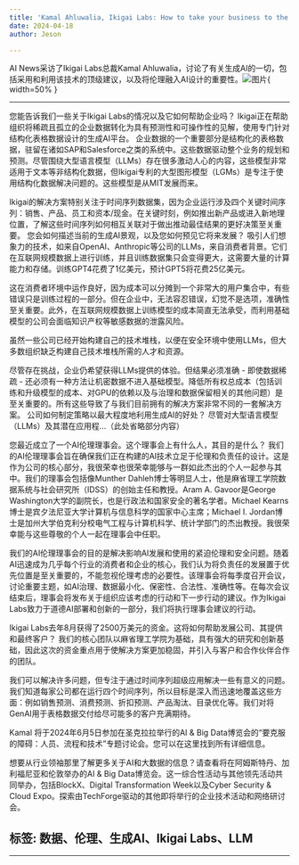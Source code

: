 ```yaml
---
title: 'Kamal Ahluwalia, Ikigai Labs: How to take your business to the next level with generative AI'
date: 2024-04-18
author: Jeson

---
```


AI News采访了Ikigai Labs总裁Kamal Ahluwalia，讨论了有关生成AI的一切，包括采用和利用该技术的顶级建议，以及将伦理融入AI设计的重要性。![图片](https://www.artificialintelligence-news.com/wp-content/uploads/sites/9/2024/04/steve-johnson-_0iV9LmPDn0-unsplash.jpg){ width=50% }

---

您能告诉我们一些关于Ikigai Labs的情况以及它如何帮助企业吗？
Ikigai正在帮助组织将稀疏且孤立的企业数据转化为具有预测性和可操作性的见解，使用专门针对结构化表格数据设计的生成AI平台。
企业数据的一个重要部分是结构化的表格数据，驻留在诸如SAP和Salesforce之类的系统中。这些数据驱动整个业务的规划和预测。尽管围绕大型语言模型（LLMs）存在很多激动人心的内容，这些模型非常适用于文本等非结构化数据，但Ikigai专利的大型图形模型（LGMs）是专注于使用结构化数据解决问题的。这些模型是从MIT发展而来。

Ikigai的解决方案特别关注于时间序列数据集，因为企业运行涉及四个关键时间序列：销售、产品、员工和资本/现金。在关键时刻，例如推出新产品或进入新地理位置，了解这些时间序列如何相互关联对于做出推动最佳结果的更好决策至关重要。
您会如何描述当前的生成AI景观，以及您如何预见它将来发展？
吸引人们想象力的技术，如来自OpenAI、Anthropic等公司的LLMs，来自消费者背景。它们在互联网规模数据上进行训练，并且训练数据集只会变得更大，这需要大量的计算能力和存储。训练GPT4花费了1亿美元，预计GPT5将花费25亿美元。

这在消费者环境中运作良好，因为成本可以分摊到一个非常大的用户集合中，有些错误只是训练过程的一部分。但在企业中，无法容忍错误，幻觉不是选项，准确性至关重要。此外，在互联网规模数据上训练模型的成本简直无法承受，而利用基础模型的公司会面临知识产权等敏感数据的泄露风险。

虽然一些公司已经开始构建自己的技术堆栈，以便在安全环境中使用LLMs，但大多数组织缺乏构建自己技术堆栈所需的人才和资源。

尽管存在挑战，企业仍希望获得LLMs提供的体验。但结果必须准确 - 即使数据稀疏 - 还必须有一种方法让机密数据不进入基础模型。降低所有权总成本（包括训练和升级模型的成本、对GPU的依赖以及与治理和数据保留相关的其他问题）是至关重要的。所有这些导致了与我们目前拥有的解决方案非常不同的一套解决方案。
公司如何制定策略以最大程度地利用生成AI的好处？
尽管对大型语言模型（LLMs）及其潜在应用程...（此处省略部分内容）

您最近成立了一个AI伦理理事会。这个理事会上有什么人，其目的是什么？
我们的AI伦理理事会旨在确保我们正在构建的AI技术立足于伦理和负责任的设计。这是作为公司的核心部分，我很荣幸也很荣幸能够与一群如此杰出的个人一起参与其中。我们的理事会包括像Munther Dahleh博士等明显人士，他是麻省理工学院数据系统与社会研究所（IDSS）的创始主任和教授。Aram A. Gavoor是George Washington大学的副院长，也是行政法和国家安全的著名学者。Michael Kearns博士是宾夕法尼亚大学计算机与信息科学的国家中心主席；Michael I. Jordan博士是加州大学伯克利分校电气工程与计算机科学、统计学部门的杰出教授。我很荣幸能与这些尊敬的个人一起在理事会中任职。

我们的AI伦理理事会的目的是解决影响AI发展和使用的紧迫伦理和安全问题。随着AI迅速成为几乎每个行业的消费者和企业的核心，我们认为将负责任的发展置于优先位置是至关重要的，不能忽视伦理考虑的必要性。该理事会将每季度召开会议，讨论重要主题，如AI治理、数据最小化、保密性、合法性、准确性等。在每次会议结束后，理事会将发布关于组织应该考虑的行动和下一步行动的建议。作为Ikigai Labs致力于道德AI部署和创新的一部分，我们将执行理事会建议的行动。

Ikigai Labs去年8月获得了2500万美元的资金。这将如何帮助发展公司、其提供和最终客户？
我们的核心团队以麻省理工学院为基础，具有强大的研究和创新基础，因此这次的资金重点用于使解决方案更加稳固，并引入与客户和合作伙伴合作的团队。

我们可以解决许多问题，但专注于通过时间序列超级应用解决一些有意义的问题。我们知道每家公司都在运行四个时间序列，所以目标是深入而迅速地覆盖这些方面：例如销售预测、消费预测、折扣预测、产品淘汰、目录优化等。我们对将GenAI用于表格数据交付给尽可能多的客户充满期待。

Kamal 将于2024年6月5日参加在圣克拉拉举行的AI & Big Data博览会的“要克服的障碍：人员、流程和技术”专题讨论会。您可以在这里找到所有详细信息。

想要从行业领袖那里了解更多关于AI和大数据的信息？请查看将在阿姆斯特丹、加利福尼亚和伦敦举办的AI & Big Data博览会。这一综合性活动与其他领先活动共同举办，包括BlockX、Digital Transformation Week以及Cyber Security & Cloud Expo。探索由TechForge驱动的其他即将举行的企业技术活动和网络研讨会。

标签: 数据、伦理、生成AI、Ikigai Labs、LLM
---
---
